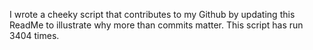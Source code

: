 I wrote a cheeky script that contributes to my Github by updating this ReadMe to illustrate why more than commits matter. This script has run 3404 times.